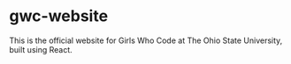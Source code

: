 # gwc-website
This is the official website for Girls Who Code at The Ohio State University, built using React.
